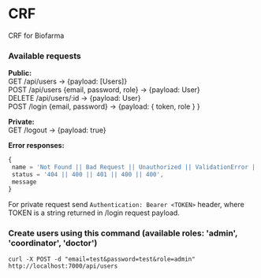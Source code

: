 # CRF
CRF for Biofarma

### Available requests
**Public:** <br/>
GET /api/users -> {payload: [Users]} <br>
POST /api/users {email, password, role} -> {payload: User} <br>
DELETE /api/users/:id -> {payload: User} <br>
POST /login {email, password} -> {payload: { token, role } } <br>

**Private:** <br>
GET /logout -> {payload: true} <br>

**Error responses:** <br>
```javascript
{ 
 name = 'Not Found || Bad Request || Unauthorized || ValidationError || CastError',
 status = '404 || 400 || 401 || 400 || 400',
 message
}
```

For private request send `Authentication: Bearer <TOKEN>` header, where TOKEN is a string returned in /login request payload.<br>

### Create users using this command (available roles: 'admin', 'coordinator', 'doctor')
`curl -X POST -d "email=test&password=test&role=admin" http://localhost:7000/api/users`

